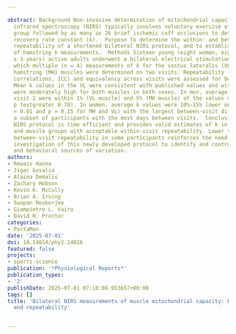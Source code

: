 ---
abstract: Background Non-invasive determination of mitochondrial capacity via near
  infrared spectroscopy (NIRS) typically involves voluntary exercise of a single muscle
  group followed by as many as 26 brief ischemic cuff occlusions to determine a single
  recovery rate constant (k).  Purpose To determine the within- and between-visit
  repeatability of a shortened bilateral NIRS protocol, and to establish the feasibility
  of hamstring k measurements.  Methods Sixteen young (eight women, eight men; 22
  ± 3 years) active adults underwent a bilateral electrical stimulation protocol in
  which multiple (n = 4) measurements of k for the vastus lateralis (VL) and medial
  hamstring (MH) muscles were determined on two visits. Repeatability (CV% and intraclass
  correlations, ICC) and equivalency across visits were assessed for both muscles.  Results
  Mean k values in the VL were consistent with published values and within-visit ICCs
  were moderately high for both muscles in both sexes. In men, average k values on
  visit 2 were within 1% (VL muscle) and 5% (MH muscle) of the values on visit 1 (all
  p textgreater 0.78). In women, average k values were 10%–15% lower on visit 2 (p
  = 0.01 and p = 0.15 for MH and VL) with the largest between-visit differences in
  a subset of participants with the most days between visits.  Conclusions This bilateral
  NIRS protocol is time efficient and provides valid estimates of k in both sexes
  and muscle groups with acceptable within-visit repeatability. Lower than expected
  between-visit repeatability in some participants reinforces the need for further
  investigation of this newly developed protocol to identify and control for experimental
  and behavioral sources of variation.
authors:
- Rewais Hanna
- Jigar Gosalia
- Alaina Demalis
- Zachary Hobson
- Kevin K. McCully
- Brian A. Irving
- Swapan Mookerjee
- Giampietro L. Vairo
- David N. Proctor
categories:
- PortaMon
date: '2025-07-01'
doi: 10.14814/phy2.14826
featured: false
projects:
- sports-science
publication: '*Physiological Reports*'
publication_types:
- '2'
publishDate: 2025-07-01 07:18:08.953657+00:00
tags: []
title: 'Bilateral NIRS measurements of muscle mitochondrial capacity: Feasibility
  and repeatability'

---
